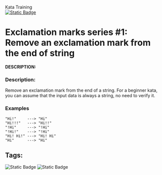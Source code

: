 Kata Training <br>
[![Static Badge](https://img.shields.io/badge/8kyu%20-%20black?style=flat&logo=codewars&labelColor=B1361E&color=black)](Javascript/8kyu)

# Exclamation marks series #1: Remove an exclamation mark from the end of string

**DESCRIPTION:**

### Description:

Remove an exclamation mark from the end of a string. For a beginner kata, you can assume that the input data is always a string, no need to verify it.

### Examples
```
"Hi!"     ---> "Hi"
"Hi!!!"   ---> "Hi!!"
"!Hi"     ---> "!Hi"
"!Hi!"    ---> "!Hi"
"Hi! Hi!" ---> "Hi! Hi"
"Hi"      ---> "Hi"
```

## Tags:

![Static Badge](https://img.shields.io/badge/fundamentals%20-%20purple?style=plastic) ![Static Badge](https://img.shields.io/badge/strings%20-%20blue?style=plastic)